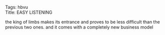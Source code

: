 Tags: hbvu  
Title: EASY LISTENING  
  
the king of limbs makes its entrance and proves to be less difficult than the previous two ones. and it comes with a completely new business model  
